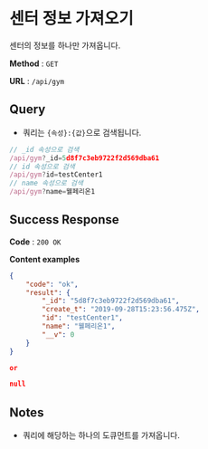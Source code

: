 # 센터 정보 가져오기

센터의 정보를 하나만 가져옵니다.

**Method** : `GET`

**URL** : `/api/gym`

## Query
* 쿼리는 `{속성}:{값}`으로 검색됩니다.
```javascript
// _id 속성으로 검색
/api/gym?_id=5d8f7c3eb9722f2d569dba61
// id 속성으로 검색
/api/gym?id=testCenter1
// name 속성으로 검색
/api/gym?name=웰페리온1
```

## Success Response

**Code** : `200 OK`

**Content examples**

```json
{
    "code": "ok",
    "result": {
        "_id": "5d8f7c3eb9722f2d569dba61",
        "create_t": "2019-09-28T15:23:56.475Z",
        "id": "testCenter1",
        "name": "웰페리온1",
        "__v": 0
    }
}

or 

null
```

## Notes
* 쿼리에 해당하는 하나의 도큐먼트를 가져옵니다.